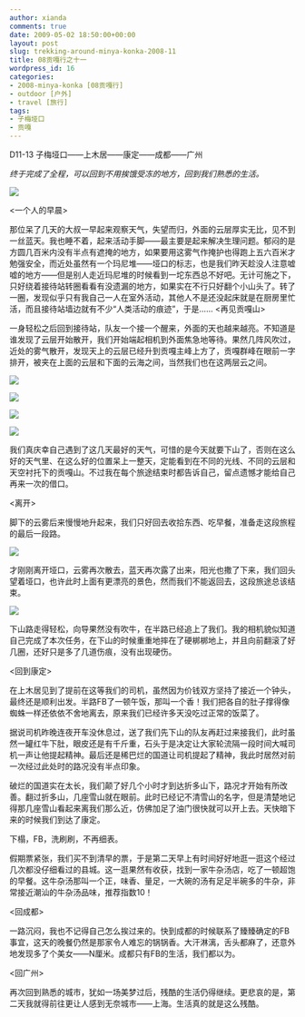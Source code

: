 ```yaml
---
author: xianda
comments: true
date: 2009-05-02 18:50:00+00:00
layout: post
slug: trekking-around-minya-konka-2008-11
title: 08贡嘎行之十一
wordpress_id: 16
categories:
- 2008-minya-konka [08贡嘎行]
- outdoor [户外]
- travel [旅行]
tags:
- 子梅垭口
- 贡嘎
---
```


D11-13 子梅垭口——上木居——康定——成都——广州

_终于完成了全程，可以回到不用挨饿受冻的地方，回到我们熟悉的生活。_

![](http://fwve8w.blu.livefilestore.com/y1pOkZeeaFY6_j_5GPNkD87uMPpV4lprDMR6Hs-I2MYqYz-m1RWi9Se1_inaWXBxBBHWI85rPXqcdPLJhtpf2dQVQ/DSC_1812.jpg)

<一个人的早晨>

那位呆了几天的大叔一早起来观察天气，失望而归，外面的云层厚实无比，见不到一丝蓝天。我也睡不着，起来活动手脚——最主要是起来解决生理问题。郁闷的是方圆几百米内没有半点有遮掩的地方，如果要用这雾气作掩护也得跑上五六百米才勉强安全，而近处虽然有一个玛尼堆——垭口的标志，也是我们昨天趁没人注意嘘嘘的地方——但是别人走近玛尼堆的时候看到一坨东西总不好吧。无计可施之下，只好绕着接待站转圈看看有没遗漏的地方，如果实在不行只好翻个小山头了。转了一圈，发现似乎只有我自己一人在室外活动，其他人不是还没起床就是在厨房里忙活，而且接待站墙边就有不少“人类活动的痕迹”，于是…… <!-- more --> <再见贡嘎山>

一身轻松之后回到接待站，队友一个接一个醒来，外面的天也越来越亮。不知道是谁发现了云层开始散开，我们开始端起相机到外面焦急地等待。果然几阵风吹过，近处的雾气散开，发现天上的云层已经升到贡嘎主峰上方了，贡嘎群峰在眼前一字排开，被夹在上面的云层和下面的云海之间，当然我们也在这两层云之间。

![](http://fwve8w.blu.livefilestore.com/y1pGkqBJj7PeRk8zHbW_PjWJ9_5yJXWXIUzO2Y1e17wsLcqMAVST5l452Sa4UBUTDOVo2_qOdZUfcI29F_5YzRIaw/DSC_1828)

![](http://fwve8w.blu.livefilestore.com/y1pk1PM0Avtj0WzNLTFTO-iIXLiFP54rOdjnaucYCHWSqGTHPizSkAwXwkr_hJrF3EfEvWXbS16aC6q6h4CeJnZzw/DSC_1829.jpg)

![](http://fwve8w.blu.livefilestore.com/y1pOARtuuQPk-epVPQBHG5QG_4z0yILNeOoWYVDmfa61vKt6muG2tbRU3-n9l8EWlEBgcx62u9KUIq6mmt24u3TrQ/DSC_1835.jpg)

![](http://fwve8w.blu.livefilestore.com/y1pF72sVIsC6BJ_0OQEStsALIaIvrUU6q5XJPO0fwQKrhjaL3dsQGvQzZ_kaQCIw81BNn5veKTXw0Xd6cm9EOhSPw/DSC_1836.jpg)

我们真庆幸自己遇到了这几天最好的天气，可惜的是今天就要下山了，否则在这么好的天气里、在这么好的位置呆上一整天，定能看到在不同的光线、不同的云层和天空衬托下的贡嘎山。不过我在每个旅途结束时都告诉自己，留点遗憾才能给自己再来一次的借口。

<离开>

脚下的云雾后来慢慢地升起来，我们只好回去收拾东西、吃早餐，准备走这段旅程的最后一段路。

![](http://fwve8w.blu.livefilestore.com/y1ptLoshB3DM17StayEwnoqBEh72qkZdBKE8x8rjtD9K7yx0YA26obVD8eLzofWZxTbmWG5NS7D2PIetSMEYtftQg/DSC_1832.JPG)

才刚刚离开垭口，云雾再次散去，蓝天再次露了出来，阳光也撒了下来，我们回头望着垭口，也许此时上面有更漂亮的景色，然而我们不能返回去，这段旅途总该结束。

![](http://fwve8w.blu.livefilestore.com/y1pOz7OhXo4cjxArHnjrhtdXwyBAW_aguEc1IkEqNQHmjWYg_I2T3fhzgYweTZobHU9DfrGrZLae8wnVrb9rjQ-kw/DSC_1840)

下山路走得轻松，向导果然没有吹牛，在半路已经追上了我们。我的相机貌似知道自己完成了本次任务，在下山的时候重重地摔在了硬梆梆地上，并且向前翻滚了好几圈，还好只是多了几道伤痕，没有出现硬伤。

<回到康定>

在上木居见到了提前在这等我们的司机，虽然因为价钱双方坚持了接近一个钟头，最终还是顺利出发。半路FB了一顿午饭，那叫一个香！我们把各自的肚子撑得像蜘蛛一样还依依不舍地离去，原来我们已经许多天没吃过正常的饭菜了。

据说司机昨晚连夜开车没休息过，送了我们先下山的队友再赶过来接我们，此时虽然一罐红牛下肚，眼皮还是有千斤重，石头于是决定让大家轮流隔一段时间大喊司机一声让他提起精神。最后还是稀巴烂的国道让司机提起了精神，我此时居然对前一次经过此处时的路况没有半点印象。

破烂的国道实在太长，我们颠了好几个小时才到达折多山下，路况才开始有所改善。翻过折多山，几座雪山就在眼前。此时已经记不清雪山的名字，但是清楚地记得那几座雪山看起来离我们那么近，仿佛加足了油门很快就可以开上去。天快暗下来的时候我们到达了康定。

下榻，FB，洗刷刷，不再细表。

假期票紧张，我们买不到清早的票，于是第二天早上有时间好好地逛一逛这个经过几次都没仔细看过的县城。这一逛果然有收获，找到一家牛杂汤店，吃了一顿超饱的早餐。这牛杂汤那叫一个正，味香、量足，一大碗的汤有足足半碗多的牛杂，非常接近潮汕的牛杂汤品味，推荐指数10！

<回成都>

一路沉闷，我也不记得自己怎么挨过来的。快到成都的时候联系了臻臻确定的FB事宜，这天的晚餐仍然是那家令人难忘的锅锅香。大汗淋漓，舌头都麻了，还意外地发现多了个美女——N厘米。成都只有FB的生活，我们都以为。

<回广州>

再次回到熟悉的城市，犹如一场美梦过后，残酷的生活仍得继续。更悲哀的是，第二天我就得前往更让人感到无奈城市——上海。生活真的就是这么残酷。
